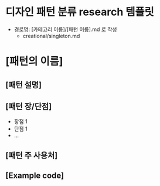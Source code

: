 # **디자인 패턴 분류 research 템플릿**

- 경로명: [카테고리 이름]/[패턴 이름].md 로 작성
    - creational/singleton.md

# [패턴의 이름]

## [패턴 설명]

## [패턴 장/단점]

- 장점 1
- 단점 1
- ...

## [패턴 주 사용처]

## [Example code]